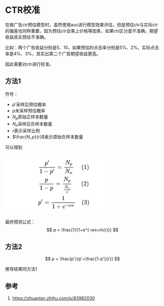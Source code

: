 # CTR校准

在做广告ctr预估模型时，虽然使用auc进行模型效果评估，但是预估ctr与实际ctr的偏差也同样重要。因为预估ctr会乘上价格等因素，如果ctr区分度不准确，期望收益其实预估不准确。

比如：两个广告收益分别是5、10，如果预估的点击率分别是5%、2%，实际点击率是4%、3%，其实出第二个广告期望收益更高。

因此需要对ctr进行校准。

## 方法1

符号：
- $p'$采样后预估概率
- $p$未采样预估概率
- $N_{p}$原始正样本数量
- $N_{n}$采样后负样本数量
- $r$表示采样比例
- $\frac{N_p}{r}$表示原始负样本数量

可以得到

![](img/0001-1.png)

最终预测公式：
$$
p = \frac{1}{1+e^{-wx+ln(r)}}
$$

## 方法2

$$
p = \frac{p'}{p'+\frac{1-p'}{r}}
$$

推导结果同方法1


## 参考

1. https://zhuanlan.zhihu.com/p/83982030
